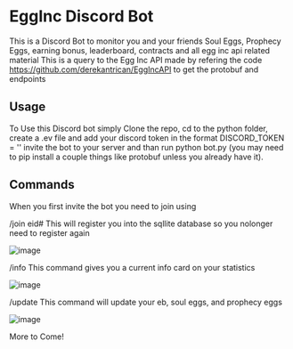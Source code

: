 # EggInc Discord Bot

This is a Discord Bot to monitor you and your friends Soul Eggs, Prophecy Eggs, earning bonus, leaderboard, contracts and all egg inc api related material
This is a query to the Egg Inc API made by refering the code https://github.com/derekantrican/EggIncAPI to get the protobuf and endpoints

## Usage
To Use this Discord bot simply Clone the repo, cd to the python folder,
create a .ev file and add your discord token in the format DISCORD_TOKEN = ''
invite the bot to your server
and than run python bot.py (you may need to pip install a couple things like protobuf unless you already have it). 

## Commands
When you first invite the bot you need to join using

/join eid#
This will register you into the sqllite database so you nolonger need to register again

![image](https://github.com/rankopolat/EggInc-Discord-Bot/assets/116534934/1d3942ee-ddd7-414b-9329-75a27c805e9f)


/info
This command gives you a current info card on your statistics

![image](https://github.com/rankopolat/EggInc-Discord-Bot/assets/116534934/3dc586fe-fb7c-4f21-a1da-9d00d521b961)


/update
This command will update your eb, soul eggs, and prophecy eggs 

![image](https://github.com/rankopolat/EggInc-Discord-Bot/assets/116534934/16ecd12a-f84a-4d6a-985e-624b70d59445)



More to Come!


